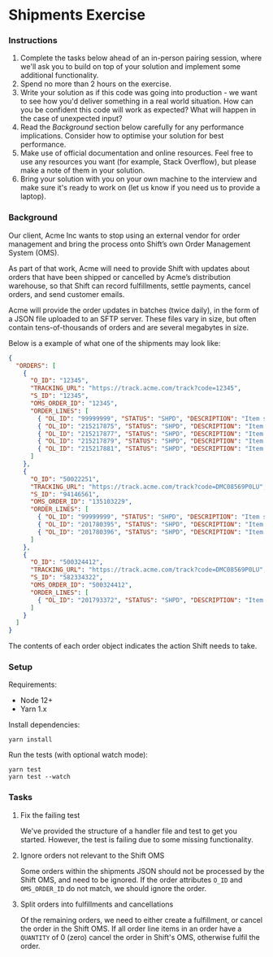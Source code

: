 # Shipments Exercise

### Instructions

1. Complete the tasks below ahead of an in-person pairing session, where we'll ask you to build on top of your solution and implement some additional functionality.
1. Spend no more than 2 hours on the exercise.
1. Write your solution as if this code was going into production - we want to see how you'd deliver something in a real world situation. How can you be confident this code will work as expected? What will happen in the case of unexpected input?
1. Read the _Background_ section below carefully for any performance implications. Consider how to optimise your solution for best performance.
1. Make use of official documentation and online resources. Feel free to use any resources you want (for example, Stack Overflow), but please make a note of them in your solution.
1. Bring your solution with you on your own machine to the interview and make sure it's ready to work on (let us know if you need us to provide a laptop).

### Background

Our client, Acme Inc wants to stop using an external vendor for order management and bring the process onto Shift’s own Order Management System (OMS).

As part of that work, Acme will need to provide Shift with updates about orders that have been shipped or cancelled by Acme’s distribution warehouse, so that Shift can record fulfillments, settle payments, cancel orders, and send customer emails.

Acme will provide the order updates in batches (twice daily), in the form of a JSON file uploaded to an SFTP server. These files vary in size, but often contain tens-of-thousands of orders and are several megabytes in size.

Below is a example of what one of the shipments may look like:

```json
{
  "ORDERS": [
    {
      "O_ID": "12345",
      "TRACKING_URL": "https://track.acme.com/track?code=12345",
      "S_ID": "12345",
      "OMS_ORDER_ID": "12345",
      "ORDER_LINES": [
        { "OL_ID": "99999999", "STATUS": "SHPD", "DESCRIPTION": "Item shipped to customer", "SKU": "S2377460_C000_000", "QUANTITY": "1", "O_QTY": "1" },
        { "OL_ID": "215217875", "STATUS": "SHPD", "DESCRIPTION": "Item shipped to customer", "SKU": "S2798364_C000_000", "QUANTITY": "1", "O_QTY": "1" },
        { "OL_ID": "215217877", "STATUS": "SHPD", "DESCRIPTION": "Item shipped to customer", "SKU": "S2673230_C000_000", "QUANTITY": "1", "O_QTY": "1" },
        { "OL_ID": "215217879", "STATUS": "SHPD", "DESCRIPTION": "Item shipped to customer", "SKU": "S2759275_C000_000", "QUANTITY": "1", "O_QTY": "1" },
        { "OL_ID": "215217881", "STATUS": "SHPD", "DESCRIPTION": "Item shipped to customer", "SKU": "S2772154_C000_000", "QUANTITY": "1", "O_QTY": "1" }
      ]
    },
    {
      "O_ID": "50022251",
      "TRACKING_URL": "https://track.acme.com/track?code=DMC08569P0LU",
      "S_ID": "94146561",
      "OMS_ORDER_ID": "135103229",
      "ORDER_LINES": [
        { "OL_ID": "99999999", "STATUS": "SHPD", "DESCRIPTION": "Item shipped to customer", "SKU": "S2377460_C000_000", "QUANTITY": "1", "O_QTY": "1" },
        { "OL_ID": "201780395", "STATUS": "SHPD", "DESCRIPTION": "Item shipped to customer", "SKU": "S2655371_C511_XL", "QUANTITY": "0", "O_QTY": "2" },
        { "OL_ID": "201780396", "STATUS": "SHPD", "DESCRIPTION": "Item shipped to customer", "SKU": "S2670159_C333_010", "QUANTITY": "1", "O_QTY": "2" }
      ]
    },
    {
      "O_ID": "500324412",
      "TRACKING_URL": "https://track.acme.com/track?code=DMC08569P0LU",
      "S_ID": "582334322",
      "OMS_ORDER_ID": "500324412",
      "ORDER_LINES": [
        { "OL_ID": "201793372", "STATUS": "SHPD", "DESCRIPTION": "Item shipped to customer", "SKU": "S2377460_C000_000", "QUANTITY": "0", "O_QTY": "1" }
      ]
    }
  ]
}
```

The contents of each order object indicates the action Shift needs to take.

### Setup

Requirements:

* Node 12+
* Yarn 1.x

Install dependencies:

```
yarn install
```

Run the tests (with optional watch mode):

```
yarn test
yarn test --watch
```

### Tasks

1. Fix the failing test
   
   We've provided the structure of a handler file and test to get you started. However, the test is failing due to some missing functionality. 
   
2. Ignore orders not relevant to the Shift OMS

   Some orders within the shipments JSON should not be processed by the Shift OMS, and need to be ignored. If the order attributes `O_ID` and `OMS_ORDER_ID` do not match, we should ignore the order.

3. Split orders into fulfillments and cancellations

   Of the remaining orders, we need to either create a fulfillment, or cancel the order in the Shift OMS. If all order line items in an order have a `QUANTITY` of 0 (zero) cancel the order in Shift's OMS, otherwise fulfil the order.
